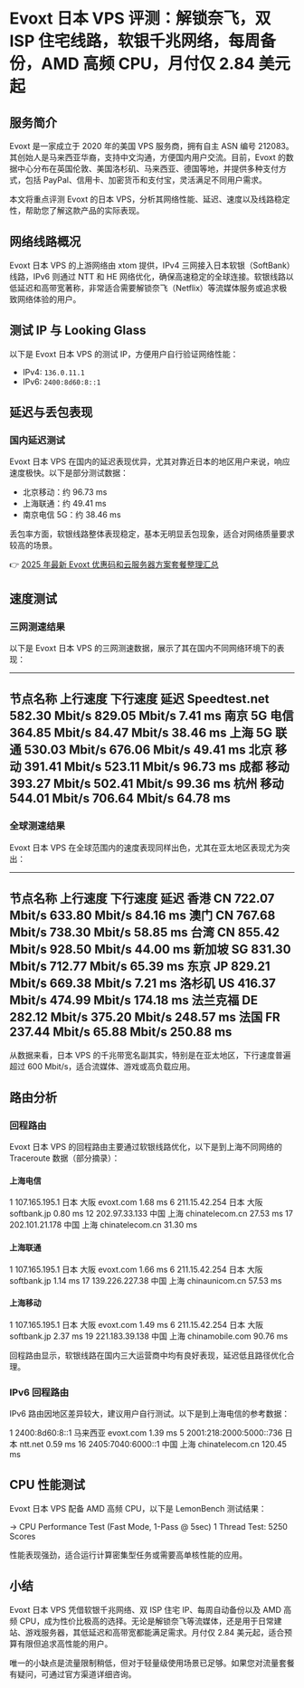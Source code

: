 # Evoxt 日本 VPS 评测：解锁奈飞，双 ISP 住宅线路，软银千兆网络，每周备份，AMD 高频 CPU，月付仅 2.84 美元起

## 服务简介

Evoxt 是一家成立于 2020 年的美国 VPS 服务商，拥有自主 ASN 编号 212083。其创始人是马来西亚华裔，支持中文沟通，方便国内用户交流。目前，Evoxt 的数据中心分布在英国伦敦、美国洛杉矶、马来西亚、德国等地，并提供多种支付方式，包括 PayPal、信用卡、加密货币和支付宝，灵活满足不同用户需求。

本文将重点评测 Evoxt 的日本 VPS，分析其网络性能、延迟、速度以及线路稳定性，帮助您了解这款产品的实际表现。

## 网络线路概况

Evoxt 日本 VPS 的上游网络由 xtom 提供，IPv4 三网接入日本软银（SoftBank）线路，IPv6 则通过 NTT 和 HE 网络优化，确保高速稳定的全球连接。软银线路以低延迟和高带宽著称，非常适合需要解锁奈飞（Netflix）等流媒体服务或追求极致网络体验的用户。

## 测试 IP 与 Looking Glass

以下是 Evoxt 日本 VPS 的测试 IP，方便用户自行验证网络性能：

- IPv4: `136.0.11.1`
- IPv6: `2400:8d60:8::1`

## 延迟与丢包表现

### 国内延迟测试

Evoxt 日本 VPS 在国内的延迟表现优异，尤其对靠近日本的地区用户来说，响应速度极快。以下是部分测试数据：

- 北京移动：约 96.73 ms
- 上海联通：约 49.41 ms
- 南京电信 5G：约 38.46 ms

丢包率方面，软银线路整体表现稳定，基本无明显丢包现象，适合对网络质量要求较高的场景。

👉 [2025 年最新 Evoxt 优惠码和云服务器方案套餐整理汇总](https://bit.ly/evoxt)

## 速度测试

### 三网测速结果

以下是 Evoxt 日本 VPS 的三网测速数据，展示了其在国内不同网络环境下的表现：

----------------------------------------------------------------------------------
节点名称        上行速度      下行速度      延迟
Speedtest.net   582.30 Mbit/s 829.05 Mbit/s 7.41 ms
南京 5G 电信    364.85 Mbit/s 84.47 Mbit/s 38.46 ms
上海 5G 联通    530.03 Mbit/s 676.06 Mbit/s 49.41 ms
北京 移动       391.41 Mbit/s 523.11 Mbit/s 96.73 ms
成都 移动       393.27 Mbit/s 502.41 Mbit/s 99.36 ms
杭州 移动       544.01 Mbit/s 706.64 Mbit/s 64.78 ms
----------------------------------------------------------------------------------

### 全球测速结果

Evoxt 日本 VPS 在全球范围内的速度表现同样出色，尤其在亚太地区表现尤为突出：

----------------------------------------------------------------------------------
节点名称        上行速度      下行速度      延迟
香港 CN         722.07 Mbit/s 633.80 Mbit/s 84.16 ms
澳门 CN         767.68 Mbit/s 738.30 Mbit/s 58.85 ms
台湾 CN         855.42 Mbit/s 928.50 Mbit/s 44.00 ms
新加坡 SG       831.30 Mbit/s 712.77 Mbit/s 65.39 ms
东京 JP         829.21 Mbit/s 669.38 Mbit/s 7.21 ms
洛杉矶 US       416.37 Mbit/s 474.99 Mbit/s 174.18 ms
法兰克福 DE     282.12 Mbit/s 375.20 Mbit/s 248.57 ms
法国 FR         237.44 Mbit/s 65.88 Mbit/s  250.88 ms
----------------------------------------------------------------------------------

从数据来看，日本 VPS 的千兆带宽名副其实，特别是在亚太地区，下行速度普遍超过 600 Mbit/s，适合流媒体、游戏或高负载应用。

## 路由分析

### 回程路由

Evoxt 日本 VPS 的回程路由主要通过软银线路优化，以下是到上海不同网络的 Traceroute 数据（部分摘录）：

#### 上海电信

1  107.165.195.1   日本 大阪 evoxt.com         1.68 ms
6  211.15.42.254   日本 大阪 softbank.jp       0.80 ms
12 202.97.33.133   中国 上海 chinatelecom.cn   27.53 ms
17 202.101.21.178  中国 上海 chinatelecom.cn   31.30 ms

#### 上海联通

1  107.165.195.1   日本 大阪 evoxt.com         1.66 ms
6  211.15.42.254   日本 大阪 softbank.jp       1.14 ms
17 139.226.227.38  中国 上海 chinaunicom.cn    57.53 ms

#### 上海移动

1  107.165.195.1   日本 大阪 evoxt.com         1.49 ms
6  211.15.42.254   日本 大阪 softbank.jp       2.37 ms
19 221.183.39.138  中国 上海 chinamobile.com   90.76 ms

回程路由显示，软银线路在国内三大运营商中均有良好表现，延迟低且路径优化合理。

### IPv6 回程路由

IPv6 路由因地区差异较大，建议用户自行测试。以下是到上海电信的参考数据：

1  2400:8d60:8::1  马来西亚 evoxt.com         1.39 ms
5  2001:218:2000:5000::736 日本 ntt.net    0.59 ms
16 2405:7040:6000::1 中国 上海 chinatelecom.cn 120.45 ms

## CPU 性能测试

Evoxt 日本 VPS 配备 AMD 高频 CPU，以下是 LemonBench 测试结果：

-> CPU Performance Test (Fast Mode, 1-Pass @ 5sec)
1 Thread Test: 5250 Scores

性能表现强劲，适合运行计算密集型任务或需要高单核性能的应用。

## 小结

Evoxt 日本 VPS 凭借软银千兆网络、双 ISP 住宅 IP、每周自动备份以及 AMD 高频 CPU，成为性价比极高的选择。无论是解锁奈飞等流媒体，还是用于日常建站、游戏服务器，其低延迟和高带宽都能满足需求。月付仅 2.84 美元起，适合预算有限但追求高性能的用户。

唯一的小缺点是流量限制稍低，但对于轻量级使用场景已足够。如果您对流量套餐有疑问，可通过官方渠道详细咨询。